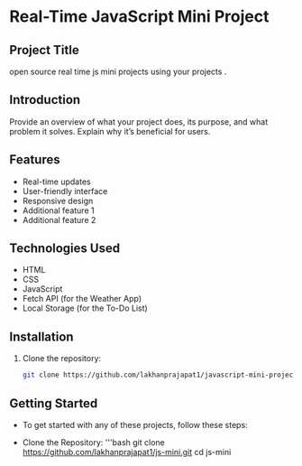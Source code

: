 # Real-Time JavaScript Mini Project

## Project Title

open source real time js mini projects using your projects .

## Introduction

Provide an overview of what your project does, its purpose, and what problem it solves. Explain why it’s beneficial for users.

## Features

- Real-time updates
- User-friendly interface
- Responsive design
- Additional feature 1
- Additional feature 2

## Technologies Used
- HTML
- CSS
- JavaScript
- Fetch API (for the Weather App)
- Local Storage (for the To-Do List)

## Installation

1. Clone the repository:
   ```bash
   git clone https://github.com/lakhanprajapat1/javascript-mini-projects.git

## Getting Started
- To get started with any of these projects, follow these steps:

- Clone the Repository:
'''bash
     git clone https://github.com/lakhanprajapat1/js-mini.git
     cd js-mini


